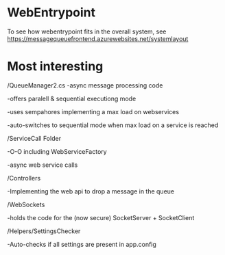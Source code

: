 # WebEntrypoint
To see how webentrypoint fits in the overall system, 
see https://messagequeuefrontend.azurewebsites.net/systemlayout

# Most interesting
/QueueManager2.cs
-async message processing code

-offers paralell & sequential executiong mode

-uses sempahores implementing a max load on webservices

-auto-switches to sequential mode when max load on a service is reached

/ServiceCall Folder

-O-O including WebServiceFactory

-async web service calls

/Controllers

-Implementing the web api to drop a message in the queue

/WebSockets

-holds the code for the (now secure) SocketServer + SocketClient

/Helpers/SettingsChecker

-Auto-checks if all settings are present in app.config


